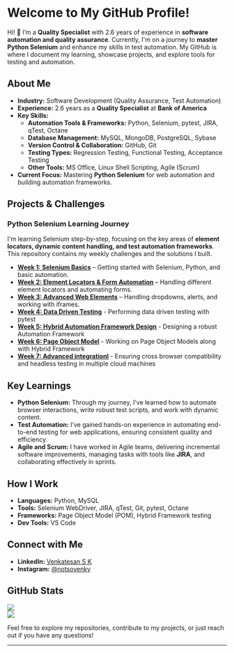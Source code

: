 # Welcome to My GitHub Profile!

Hi! 👋 I’m a **Quality Specialist** with 2.6 years of experience in **software automation and quality assurance**. Currently, I'm on a journey to **master Python Selenium** and enhance my skills in test automation. My GitHub is where I document my learning, showcase projects, and explore tools for testing and automation.

## About Me 
- **Industry:** Software Development (Quality Assurance, Test Automation)
- **Experience:** 2.6 years as a **Quality Specialist** at **Bank of America**
- **Key Skills:**
  - **Automation Tools & Frameworks:** Python, Selenium, pytest, JIRA, qTest, Octane
  - **Database Management:** MySQL, MongoDB, PostgreSQL, Sybase
  - **Version Control & Collaboration:** GitHub, Git
  - **Testing Types:** Regression Testing, Functional Testing, Acceptance Testing 
  - **Other Tools:** MS Office, Linux Shell Scripting, Agile (Scrum)
- **Current Focus:** Mastering **Python Selenium** for web automation and building automation frameworks.

## Projects & Challenges

### **Python Selenium Learning Journey**
I'm learning Selenium step-by-step, focusing on the key areas of **element locators, dynamic content handling, and test automation frameworks**. This repository contains my weekly challenges and the solutions I built.

- **[Week 1: Selenium Basics](https://github.com/skv221/selenium-week1-basics)** – Getting started with Selenium, Python, and basic automation.
- **[Week 2: Element Locators & Form Automation](https://github.com/skv221/selenium-week2-locators)** – Handling different element locators and automating forms.
- **[Week 3: Advanced Web Elements](https://github.com/skv221/selenium-week3-advanced-elements)** – Handling dropdowns, alerts, and working with iframes.
- **[Week 4: Data Driven Testing](https://github.com/skv221/selenium-week4-data-driven)** - Performing data driven testing with pytest
- **[Week 5: Hybrid Automation Framework Design](https://github.com/skv221/selenium-week5-framework)** - Designing a robust Automation Framework
- **[Week 6: Page Object Model](https://github.com/skv221/selenium-week6-pom)** - Working on Page Object Models along with Hybrid Framework
- **[Week 7: Advanced integrationl](https://github.com/skv221/selenium-week7-advanced-integration)** - Ensuring cross browser compatibility and headless testing in multiple cloud machines


## Key Learnings
- **Python Selenium:** Through my journey, I’ve learned how to automate browser interactions, write robust test scripts, and work with dynamic content.
- **Test Automation:** I’ve gained hands-on experience in automating end-to-end testing for web applications, ensuring consistent quality and efficiency.
- **Agile and Scrum:** I have worked in Agile teams, delivering incremental software improvements, managing tasks with tools like **JIRA**, and collaborating effectively in sprints.

## How I Work
- **Languages:** Python, MySQL
- **Tools:** Selenium WebDriver, JIRA, qTest, Git, pytest, Octane
- **Frameworks:** Page Object Model (POM), Hybrid Framework testing
- **Dev Tools:** VS Code

## Connect with Me
- **LinkedIn:** [Venkatesan S K](https://www.linkedin.com/in/skv221/)
- **Instagram:** [@notsovenky](https://www.instagram.com/notsovenky/)

## GitHub Stats
![](https://github-readme-streak-stats.herokuapp.com/?user=skv221&theme=dark&hide_border=false)<br/>
![](https://github-readme-stats.vercel.app/api/top-langs/?username=skv221&theme=dark&hide_border=false&include_all_commits=true&count_private=false&layout=compact)


Feel free to explore my repositories, contribute to my projects, or just reach out if you have any questions!

---
